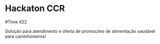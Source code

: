 # Hackaton CCR
#Time 422

Solução para atendimento e oferta de promoções de alimentação saudável para caminhoneiros!